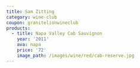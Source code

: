 ```yaml
---
title: Sam Zitting
category: wine-club
coupon: granitelionwineclub
products:
  - title: Napa Valley Cab Sauvignon
    year: '2011'
    ava: napa
    price: '72'
    image_path: /images/wine/red/cab-reserve.jpg
---
```



